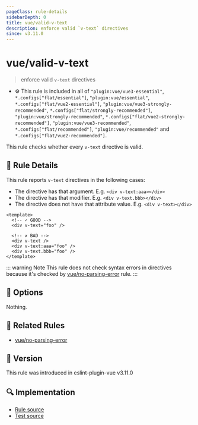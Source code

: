 ```yaml
---
pageClass: rule-details
sidebarDepth: 0
title: vue/valid-v-text
description: enforce valid `v-text` directives
since: v3.11.0
---
```


# vue/valid-v-text

> enforce valid `v-text` directives

- :gear: This rule is included in all of `"plugin:vue/vue3-essential"`, `*.configs["flat/essential"]`, `"plugin:vue/essential"`, `*.configs["flat/vue2-essential"]`, `"plugin:vue/vue3-strongly-recommended"`, `*.configs["flat/strongly-recommended"]`, `"plugin:vue/strongly-recommended"`, `*.configs["flat/vue2-strongly-recommended"]`, `"plugin:vue/vue3-recommended"`, `*.configs["flat/recommended"]`, `"plugin:vue/recommended"` and `*.configs["flat/vue2-recommended"]`.

This rule checks whether every `v-text` directive is valid.

## :book: Rule Details

This rule reports `v-text` directives in the following cases:

- The directive has that argument. E.g. `<div v-text:aaa></div>`
- The directive has that modifier. E.g. `<div v-text.bbb></div>`
- The directive does not have that attribute value. E.g. `<div v-text></div>`

<eslint-code-block :rules="{'vue/valid-v-text': ['error']}">

```vue
<template>
  <!-- ✓ GOOD -->
  <div v-text="foo" />

  <!-- ✗ BAD -->
  <div v-text />
  <div v-text:aaa="foo" />
  <div v-text.bbb="foo" />
</template>
```

</eslint-code-block>

::: warning Note
This rule does not check syntax errors in directives because it's checked by [vue/no-parsing-error] rule.
:::

## :wrench: Options

Nothing.

## :couple: Related Rules

- [vue/no-parsing-error]

[vue/no-parsing-error]: ./no-parsing-error.md

## :rocket: Version

This rule was introduced in eslint-plugin-vue v3.11.0

## :mag: Implementation

- [Rule source](https://github.com/vuejs/eslint-plugin-vue/blob/master/lib/rules/valid-v-text.js)
- [Test source](https://github.com/vuejs/eslint-plugin-vue/blob/master/tests/lib/rules/valid-v-text.js)
